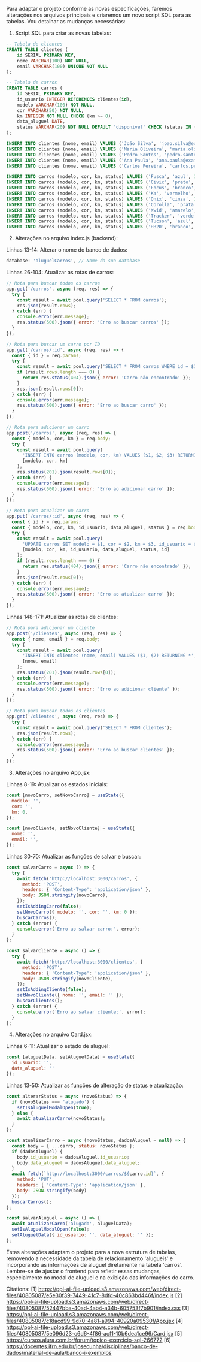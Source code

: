 Para adaptar o projeto conforme as novas especificações, faremos alterações nos arquivos principais e criaremos um novo script SQL para as tabelas. Vou detalhar as mudanças necessárias:

1. Script SQL para criar as novas tabelas:

```sql
-- Tabela de clientes
CREATE TABLE clientes (
    id SERIAL PRIMARY KEY,
    nome VARCHAR(100) NOT NULL,
    email VARCHAR(100) UNIQUE NOT NULL
);

-- Tabela de carros
CREATE TABLE carros (
    id SERIAL PRIMARY KEY,
    id_usuario INTEGER REFERENCES clientes(id),
    modelo VARCHAR(100) NOT NULL,
    cor VARCHAR(50) NOT NULL,
    km INTEGER NOT NULL CHECK (km >= 0),
    data_aluguel DATE,
    status VARCHAR(20) NOT NULL DEFAULT 'disponivel' CHECK (status IN ('disponivel', 'alugado', 'manutencao'))
);

INSERT INTO clientes (nome, email) VALUES ('João Silva', 'joao.silva@example.com');
INSERT INTO clientes (nome, email) VALUES ('Maria Oliveira', 'maria.oliveira@example.com');
INSERT INTO clientes (nome, email) VALUES ('Pedro Santos', 'pedro.santos@example.com');
INSERT INTO clientes (nome, email) VALUES ('Ana Paula', 'ana.paula@example.com');
INSERT INTO clientes (nome, email) VALUES ('Carlos Pereira', 'carlos.pereira@example.com');

INSERT INTO carros (modelo, cor, km, status) VALUES ('Fusca', 'azul', 100000, 'disponivel');
INSERT INTO carros (modelo, cor, km, status) VALUES ('Civic', 'preto', 25000, 'disponivel');
INSERT INTO carros (modelo, cor, km, status) VALUES ('Focus', 'branco', 30000, 'disponivel');
INSERT INTO carros (modelo, cor, km, status) VALUES ('Ka', 'vermelho', 40000, 'disponivel');
INSERT INTO carros (modelo, cor, km, status) VALUES ('Onix', 'cinza', 15000, 'disponivel');
INSERT INTO carros (modelo, cor, km, status) VALUES ('Corolla', 'prata', 5000, 'disponivel');
INSERT INTO carros (modelo, cor, km, status) VALUES ('Kwid', 'amarelo', 20000, 'disponivel');
INSERT INTO carros (modelo, cor, km, status) VALUES ('Tracker', 'verde', 18000, 'disponivel');
INSERT INTO carros (modelo, cor, km, status) VALUES ('Tucson', 'azul', 22000, 'disponivel');
INSERT INTO carros (modelo, cor, km, status) VALUES ('HB20', 'branco', 13000, 'disponivel');

```

2. Alterações no arquivo index.js (backend):

Linhas 13-14: Alterar o nome do banco de dados:
```javascript
database: 'aluguelCarros', // Nome da sua database
```

Linhas 26-104: Atualizar as rotas de carros:
```javascript
// Rota para buscar todos os carros
app.get('/carros', async (req, res) => {
  try {
    const result = await pool.query('SELECT * FROM carros');
    res.json(result.rows);
  } catch (err) {
    console.error(err.message);
    res.status(500).json({ error: 'Erro ao buscar carros' });
  }
});

// Rota para buscar um carro por ID
app.get('/carros/:id', async (req, res) => {
  const { id } = req.params;
  try {
    const result = await pool.query('SELECT * FROM carros WHERE id = $1', [id]);
    if (result.rows.length === 0) {
      return res.status(404).json({ error: 'Carro não encontrado' });
    }
    res.json(result.rows[0]);
  } catch (err) {
    console.error(err.message);
    res.status(500).json({ error: 'Erro ao buscar carro' });
  }
});

// Rota para adicionar um carro
app.post('/carros', async (req, res) => {
  const { modelo, cor, km } = req.body;
  try {
    const result = await pool.query(
      'INSERT INTO carros (modelo, cor, km) VALUES ($1, $2, $3) RETURNING *',
      [modelo, cor, km]
    );
    res.status(201).json(result.rows[0]);
  } catch (err) {
    console.error(err.message);
    res.status(500).json({ error: 'Erro ao adicionar carro' });
  }
});

// Rota para atualizar um carro
app.put('/carros/:id', async (req, res) => {
  const { id } = req.params;
  const { modelo, cor, km, id_usuario, data_aluguel, status } = req.body;
  try {
    const result = await pool.query(
      'UPDATE carros SET modelo = $1, cor = $2, km = $3, id_usuario = $4, data_aluguel = $5, status = $6 WHERE id = $7 RETURNING *',
      [modelo, cor, km, id_usuario, data_aluguel, status, id]
    );
    if (result.rows.length === 0) {
      return res.status(404).json({ error: 'Carro não encontrado' });
    }
    res.json(result.rows[0]);
  } catch (err) {
    console.error(err.message);
    res.status(500).json({ error: 'Erro ao atualizar carro' });
  }
});
```

Linhas 148-171: Atualizar as rotas de clientes:
```javascript
// Rota para adicionar um cliente
app.post('/clientes', async (req, res) => {
  const { nome, email } = req.body;
  try {
    const result = await pool.query(
      'INSERT INTO clientes (nome, email) VALUES ($1, $2) RETURNING *',
      [nome, email]
    );
    res.status(201).json(result.rows[0]);
  } catch (err) {
    console.error(err.message);
    res.status(500).json({ error: 'Erro ao adicionar cliente' });
  }
});

// Rota para buscar todos os clientes
app.get('/clientes', async (req, res) => {
  try {
    const result = await pool.query('SELECT * FROM clientes');
    res.json(result.rows);
  } catch (err) {
    console.error(err.message);
    res.status(500).json({ error: 'Erro ao buscar clientes' });
  }
});
```

3. Alterações no arquivo App.jsx:

Linhas 8-19: Atualizar os estados iniciais:
```javascript
const [novoCarro, setNovoCarro] = useState({
  modelo: '',
  cor: '',
  km: 0,
});

const [novoCliente, setNovoCliente] = useState({
  nome: '',
  email: '',
});
```

Linhas 30-70: Atualizar as funções de salvar e buscar:
```javascript
const salvarCarro = async () => {
  try {
    await fetch('http://localhost:3000/carros', {
      method: 'POST',
      headers: { 'Content-Type': 'application/json' },
      body: JSON.stringify(novoCarro),
    });
    setIsAddingCarro(false);
    setNovoCarro({ modelo: '', cor: '', km: 0 });
    buscarCarros();
  } catch (error) {
    console.error('Erro ao salvar carro:', error);
  }
};

const salvarCliente = async () => {
  try {
    await fetch('http://localhost:3000/clientes', {
      method: 'POST',
      headers: { 'Content-Type': 'application/json' },
      body: JSON.stringify(novoCliente),
    });
    setIsAddingCliente(false);
    setNovoCliente({ nome: '', email: '' });
    buscarClientes();
  } catch (error) {
    console.error('Erro ao salvar cliente:', error);
  }
};
```

4. Alterações no arquivo Card.jsx:

Linhas 6-11: Atualizar o estado de aluguel:
```javascript
const [aluguelData, setAluguelData] = useState({
  id_usuario: '',
  data_aluguel: ''
});
```

Linhas 13-50: Atualizar as funções de alteração de status e atualização:
```javascript
const alterarStatus = async (novoStatus) => {
  if (novoStatus === 'alugado') {
    setIsAluguelModalOpen(true);
  } else {
    await atualizarCarro(novoStatus);
  }
};

const atualizarCarro = async (novoStatus, dadosAluguel = null) => {
  const body = { ...carro, status: novoStatus };
  if (dadosAluguel) {
    body.id_usuario = dadosAluguel.id_usuario;
    body.data_aluguel = dadosAluguel.data_aluguel;
  }
  await fetch(`http://localhost:3000/carros/${carro.id}`, {
    method: 'PUT',
    headers: { 'Content-Type': 'application/json' },
    body: JSON.stringify(body)
  });
  buscarCarros();
};

const salvarAluguel = async () => {
  await atualizarCarro('alugado', aluguelData);
  setIsAluguelModalOpen(false);
  setAluguelData({ id_usuario: '', data_aluguel: '' });
};
```

Estas alterações adaptam o projeto para a nova estrutura de tabelas, removendo a necessidade da tabela de relacionamento 'alugueis' e incorporando as informações de aluguel diretamente na tabela 'carros'. Lembre-se de ajustar o frontend para refletir essas mudanças, especialmente no modal de aluguel e na exibição das informações do carro.

Citations:
[1] https://ppl-ai-file-upload.s3.amazonaws.com/web/direct-files/40805087/e5e30f39-7449-41c7-8dfd-40c863bd446f/index.js
[2] https://ppl-ai-file-upload.s3.amazonaws.com/web/direct-files/40805087/52447bba-40ad-4ab4-a34b-605753f7b901/index.css
[3] https://ppl-ai-file-upload.s3.amazonaws.com/web/direct-files/40805087/c18acd99-9d70-4a81-a994-40920a09530f/App.jsx
[4] https://ppl-ai-file-upload.s3.amazonaws.com/web/direct-files/40805087/5e096d23-c6d6-4f86-acf1-10b6dea1ce96/Card.jsx
[5] https://cursos.alura.com.br/forum/topico-exercicio-sql-266772
[6] https://docentes.ifrn.edu.br/josecunha/disciplinas/banco-de-dados/material-de-aula/banco-i-exemplos